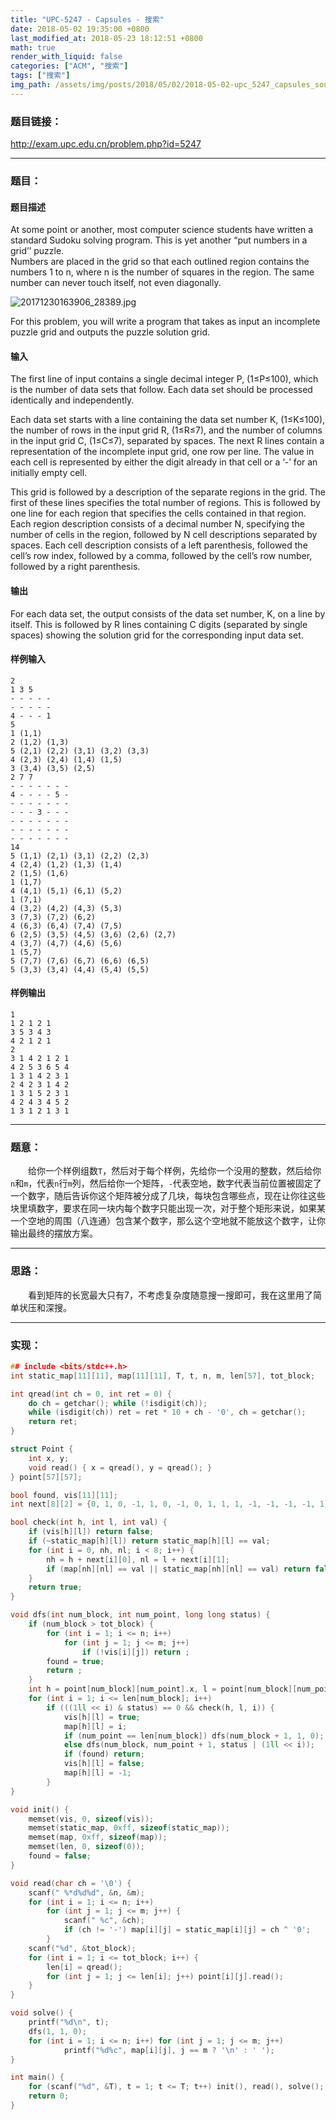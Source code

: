 ```yaml
---
title: "UPC-5247 - Capsules - 搜索"
date: 2018-05-02 19:35:00 +0800
last_modified_at: 2018-05-23 18:12:51 +0800
math: true
render_with_liquid: false
categories: ["ACM", "搜索"]
tags: ["搜索"]
img_path: /assets/img/posts/2018/05/02/2018-05-02-upc_5247_capsules_sou_suo/
---
```


### 题目链接：

http://exam.upc.edu.cn/problem.php?id=5247

---
### 题目：

#### 题目描述
At some point or another, most computer science students have written a standard Sudoku solving program.  This is yet another “put numbers in a grid’’ puzzle.  
Numbers are placed in the grid so that each outlined region contains the numbers 1 to n, where n is the number of squares in the region.  The same number can never touch itself, not even diagonally. 

![20171230163906_28389.jpg][1]

For this problem, you will write a program that takes as input an incomplete puzzle grid and outputs the puzzle solution grid. 
#### 输入
The first line of input contains a single decimal integer P, (1≤P≤100), which is the number of data sets that follow.  Each data set should be processed identically and independently. 
 
Each data set starts with a line containing the data set number K, (1≤K≤100), the number of rows in the input grid R, (1≤R≤7), and the number of columns in the input grid C, (1≤C≤7), separated by spaces.  The next R lines contain a representation of the incomplete input grid, one row per line.  The value in each cell is represented by either the digit already in that cell or a ‘-’ for an initially empty cell. 
 
This grid is followed by a description of the separate regions in the grid.  The first of these lines specifies the total number of regions.  This is followed by one line for each region that specifies the cells contained in that region.  Each region description consists of a decimal number N, specifying the number of cells in the region, followed by N cell descriptions separated by spaces.  Each cell description consists of a left parenthesis, followed the cell’s row index, followed by a comma, followed by the cell’s row number, followed by a right parenthesis. 
#### 输出
For each data set, the output consists of the data set number, K, on a line by itself.  This is followed by R lines containing C digits (separated by single spaces) showing the solution grid for the corresponding input data set. 
#### 样例输入
```
2 
1 3 5 
- - - - - 
- - - - - 
4 - - - 1 
5 
1 (1,1) 
2 (1,2) (1,3) 
5 (2,1) (2,2) (3,1) (3,2) (3,3) 
4 (2,3) (2,4) (1,4) (1,5) 
3 (3,4) (3,5) (2,5) 
2 7 7 
- - - - - - - 
4 - - - - 5 - 
- - - - - - - 
- - - 3 - - - 
- - - - - - - 
- - - - - - - 
- - - - - - - 
14 
5 (1,1) (2,1) (3,1) (2,2) (2,3) 
4 (2,4) (1,2) (1,3) (1,4) 
2 (1,5) (1,6) 
1 (1,7) 
4 (4,1) (5,1) (6,1) (5,2) 
1 (7,1) 
4 (3,2) (4,2) (4,3) (5,3) 
3 (7,3) (7,2) (6,2) 
4 (6,3) (6,4) (7,4) (7,5) 
6 (2,5) (3,5) (4,5) (3,6) (2,6) (2,7) 
4 (3,7) (4,7) (4,6) (5,6) 
1 (5,7) 
5 (7,7) (7,6) (6,7) (6,6) (6,5) 
5 (3,3) (3,4) (4,4) (5,4) (5,5) 
```
#### 样例输出
```
1
1 2 1 2 1
3 5 3 4 3
4 2 1 2 1
2
3 1 4 2 1 2 1
4 2 5 3 6 5 4
1 3 1 4 2 3 1
2 4 2 3 1 4 2
1 3 1 5 2 3 1
4 2 4 3 4 5 2
1 3 1 2 1 3 1
```

---
### 题意：

&emsp;&emsp;给你一个样例组数`T`，然后对于每个样例，先给你一个没用的整数，然后给你`n`和`m`，代表`n`行`m`列，然后给你一个矩阵，`-`代表空地，数字代表当前位置被固定了一个数字，随后告诉你这个矩阵被分成了几块，每块包含哪些点，现在让你往这些块里填数字，要求在同一块内每个数字只能出现一次，对于整个矩形来说，如果某一个空地的周围（八连通）包含某个数字，那么这个空地就不能放这个数字，让你输出最终的摆放方案。

---
### 思路：

&emsp;&emsp;看到矩阵的长宽最大只有$7$，不考虑复杂度随意搜一搜即可，我在这里用了简单状压和深搜。

---
### 实现：

```cpp
## include <bits/stdc++.h>
int static_map[11][11], map[11][11], T, t, n, m, len[57], tot_block;

int qread(int ch = 0, int ret = 0) {
    do ch = getchar(); while (!isdigit(ch));
    while (isdigit(ch)) ret = ret * 10 + ch - '0', ch = getchar();
    return ret;
}

struct Point {
    int x, y;
    void read() { x = qread(), y = qread(); }
} point[57][57];

bool found, vis[11][11];
int next[8][2] = {0, 1, 0, -1, 1, 0, -1, 0, 1, 1, 1, -1, -1, -1, -1, 1};

bool check(int h, int l, int val) {
    if (vis[h][l]) return false;
    if (~static_map[h][l]) return static_map[h][l] == val;
    for (int i = 0, nh, nl; i < 8; i++) {
        nh = h + next[i][0], nl = l + next[i][1];
        if (map[nh][nl] == val || static_map[nh][nl] == val) return false;
    }
    return true;
}

void dfs(int num_block, int num_point, long long status) {
    if (num_block > tot_block) {
        for (int i = 1; i <= n; i++)
            for (int j = 1; j <= m; j++)
                if (!vis[i][j]) return ;
        found = true;
        return ;
    }
    int h = point[num_block][num_point].x, l = point[num_block][num_point].y;
    for (int i = 1; i <= len[num_block]; i++)
        if (((1ll << i) & status) == 0 && check(h, l, i)) {
            vis[h][l] = true;
            map[h][l] = i;
            if (num_point == len[num_block]) dfs(num_block + 1, 1, 0);
            else dfs(num_block, num_point + 1, status | (1ll << i));
            if (found) return;
            vis[h][l] = false;
            map[h][l] = -1;
        }
}

void init() {
    memset(vis, 0, sizeof(vis));
    memset(static_map, 0xff, sizeof(static_map));
    memset(map, 0xff, sizeof(map));
    memset(len, 0, sizeof(0));
    found = false;
}

void read(char ch = '\0') {
    scanf(" %*d%d%d", &n, &m);
    for (int i = 1; i <= n; i++)
        for (int j = 1; j <= m; j++) {
            scanf(" %c", &ch);
            if (ch != '-') map[i][j] = static_map[i][j] = ch ^ '0';
        }
    scanf("%d", &tot_block);
    for (int i = 1; i <= tot_block; i++) {
        len[i] = qread();
        for (int j = 1; j <= len[i]; j++) point[i][j].read();
    }
}

void solve() {
    printf("%d\n", t);
    dfs(1, 1, 0);
    for (int i = 1; i <= n; i++) for (int j = 1; j <= m; j++)
            printf("%d%c", map[i][j], j == m ? '\n' : ' ');
}

int main() {
    for (scanf("%d", &T), t = 1; t <= T; t++) init(), read(), solve();
    return 0;
}
```


  [1]: 20171230163906_28389.jpg